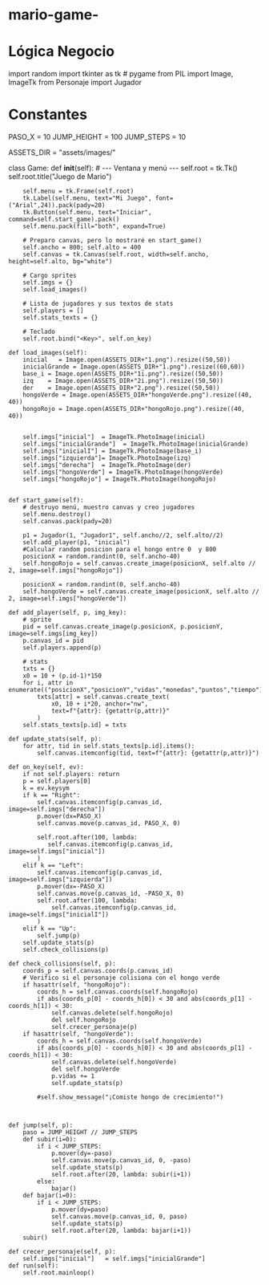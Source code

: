 # mario-game-
# Lógica Negocio
import random
import tkinter as tk # pygame
from PIL import Image, ImageTk
from Personaje import Jugador

# Constantes
PASO_X      = 10
JUMP_HEIGHT = 100
JUMP_STEPS  = 10

ASSETS_DIR = "assets/images/"

class Game:
    def __init__(self):
        # --- Ventana y menú ---
        self.root = tk.Tk()
        self.root.title("Juego de Mario")

        self.menu = tk.Frame(self.root)
        tk.Label(self.menu, text="Mi Juego", font=("Arial",24)).pack(pady=20)
        tk.Button(self.menu, text="Iniciar", command=self.start_game).pack()
        self.menu.pack(fill="both", expand=True)

        # Preparo canvas, pero lo mostraré en start_game()
        self.ancho = 800; self.alto = 400
        self.canvas = tk.Canvas(self.root, width=self.ancho, height=self.alto, bg="white")

        # Cargo sprites
        self.imgs = {}
        self.load_images()

        # Lista de jugadores y sus textos de stats
        self.players = []
        self.stats_texts = {}

        # Teclado
        self.root.bind("<Key>", self.on_key)

    def load_images(self):
        inicial   = Image.open(ASSETS_DIR+"1.png").resize((50,50))
        inicialGrande = Image.open(ASSETS_DIR+"1.png").resize((60,60))
        base_i = Image.open(ASSETS_DIR+"1i.png").resize((50,50))
        izq    = Image.open(ASSETS_DIR+"2i.png").resize((50,50))
        der    = Image.open(ASSETS_DIR+"2.png").resize((50,50))
        hongoVerde = Image.open(ASSETS_DIR+"hongoVerde.png").resize((40, 40))
        hongoRojo = Image.open(ASSETS_DIR+"hongoRojo.png").resize((40, 40))

        
        self.imgs["inicial"]  = ImageTk.PhotoImage(inicial)
        self.imgs["inicialGrande"]  = ImageTk.PhotoImage(inicialGrande)
        self.imgs["inicialI"] = ImageTk.PhotoImage(base_i)
        self.imgs["izquierda"]= ImageTk.PhotoImage(izq)
        self.imgs["derecha"]  = ImageTk.PhotoImage(der)
        self.imgs["hongoVerde"] = ImageTk.PhotoImage(hongoVerde)
        self.imgs["hongoRojo"] = ImageTk.PhotoImage(hongoRojo)


    def start_game(self):
        # destruyo menú, muestro canvas y creo jugadores
        self.menu.destroy()
        self.canvas.pack(pady=20)

        p1 = Jugador(1, "Jugador1", self.ancho//2, self.alto//2)
        self.add_player(p1, "inicial")
        #Calcular random posicion para el hongo entre 0  y 800
        posicionX = random.randint(0, self.ancho-40)
        self.hongoRojo = self.canvas.create_image(posicionX, self.alto // 2, image=self.imgs["hongoRojo"])

        posicionX = random.randint(0, self.ancho-40)
        self.hongoVerde = self.canvas.create_image(posicionX, self.alto // 2, image=self.imgs["hongoVerde"])

    def add_player(self, p, img_key):
        # sprite
        pid = self.canvas.create_image(p.posicionX, p.posicionY, image=self.imgs[img_key])
        p.canvas_id = pid
        self.players.append(p)

        # stats
        txts = {}
        x0 = 10 + (p.id-1)*150
        for i, attr in enumerate(("posicionX","posicionY","vidas","monedas","puntos","tiempo")):
            txts[attr] = self.canvas.create_text(
                x0, 10 + i*20, anchor="nw",
                text=f"{attr}: {getattr(p,attr)}"
            )
        self.stats_texts[p.id] = txts

    def update_stats(self, p):
        for attr, tid in self.stats_texts[p.id].items():
            self.canvas.itemconfig(tid, text=f"{attr}: {getattr(p,attr)}")

    def on_key(self, ev):
        if not self.players: return
        p = self.players[0]
        k = ev.keysym
        if k == "Right":
            self.canvas.itemconfig(p.canvas_id, image=self.imgs["derecha"])
            p.mover(dx=PASO_X)
            self.canvas.move(p.canvas_id, PASO_X, 0)
            
            self.root.after(100, lambda:
               self.canvas.itemconfig(p.canvas_id, image=self.imgs["inicial"])
            )
        elif k == "Left":
            self.canvas.itemconfig(p.canvas_id, image=self.imgs["izquierda"])
            p.mover(dx=-PASO_X)
            self.canvas.move(p.canvas_id, -PASO_X, 0)
            self.root.after(100, lambda:
                self.canvas.itemconfig(p.canvas_id, image=self.imgs["inicialI"])
            )
        elif k == "Up":
            self.jump(p)
        self.update_stats(p)
        self.check_collisions(p)

    def check_collisions(self, p):
        coords_p = self.canvas.coords(p.canvas_id)
        # Verifico si el personaje colisiona con el hongo verde        
        if hasattr(self, "hongoRojo"):
            coords_h = self.canvas.coords(self.hongoRojo)
            if abs(coords_p[0] - coords_h[0]) < 30 and abs(coords_p[1] - coords_h[1]) < 30:
                self.canvas.delete(self.hongoRojo)
                del self.hongoRojo
                self.crecer_personaje(p)
        if hasattr(self, "hongoVerde"):
            coords_h = self.canvas.coords(self.hongoVerde)
            if abs(coords_p[0] - coords_h[0]) < 30 and abs(coords_p[1] - coords_h[1]) < 30:
                self.canvas.delete(self.hongoVerde)
                del self.hongoVerde
                p.vidas += 1
                self.update_stats(p)

            #self.show_message("¡Comiste hongo de crecimiento!")

        

    def jump(self, p):
        paso = JUMP_HEIGHT // JUMP_STEPS
        def subir(i=0):
            if i < JUMP_STEPS:
                p.mover(dy=-paso)
                self.canvas.move(p.canvas_id, 0, -paso)
                self.update_stats(p)
                self.root.after(20, lambda: subir(i+1))
            else:
                bajar()
        def bajar(i=0):
            if i < JUMP_STEPS:
                p.mover(dy=paso)
                self.canvas.move(p.canvas_id, 0, paso)
                self.update_stats(p)
                self.root.after(20, lambda: bajar(i+1))
        subir()

    def crecer_personaje(self, p):
        self.imgs["inicial"]   = self.imgs["inicialGrande"] 
    def run(self):
        self.root.mainloop()
 
